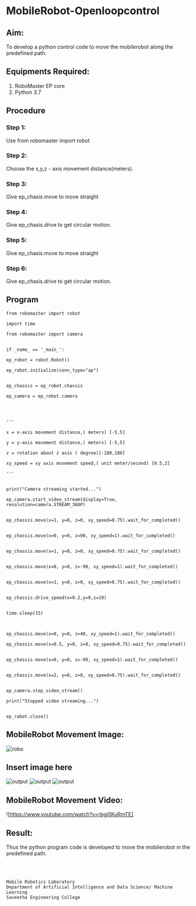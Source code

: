 # MobileRobot-Openloopcontrol
## Aim:

To develop a python control code to move the mobilerobot along the predefined path.

## Equipments Required:
1. RoboMaster EP core
2. Python 3.7

## Procedure

### Step 1:
Use from robomaster import robot


### Step 2:
Choose the x,y,z - axis movement distance(meters).



### Step 3:
Give ep_chasis.move to move straight




### Step 4:
Give ep_chasis.drive to get circular motion.


### Step 5:
Give ep_chasis.move to move straight

### Step 6:
Give ep_chasis.drive to get circular motion.
## Program
~~~
from robomaster import robot

import time

from robomaster import camera


if _name_ == '_main_':

ep_robot = robot.Robot()

ep_robot.initialize(conn_type="ap")


ep_chassis = ep_robot.chassis

ep_camera = ep_robot.camera




'''

x = x-axis movement distance,( meters) [-5,5]

y = y-axis movement distance,( meters) [-5,5]

z = rotation about z axis ( degree)[-180,180]

xy_speed = xy axis movement speed,( unit meter/second) [0.5,2]

'''


print("Camera streaming started...")

ep_camera.start_video_stream(display=True, resolution=camera.STREAM_360P) 


ep_chassis.move(x=1, y=0, z=0, xy_speed=0.75).wait_for_completed()


ep_chassis.move(x=0, y=0, z=90, xy_speed=1).wait_for_completed()


ep_chassis.move(x=1, y=0, z=0, xy_speed=0.75).wait_for_completed()


ep_chassis.move(x=0, y=0, z=-90, xy_speed=1).wait_for_completed()


ep_chassis.move(x=1, y=0, z=0, xy_speed=0.75).wait_for_completed()


ep_chassis.drive_speed(x=0.2,y=0,z=10)


time.sleep(15)



ep_chassis.move(x=0, y=0, z=40, xy_speed=1).wait_for_completed()

ep_chassis.move(x=0.5, y=0, z=0, xy_speed=0.75).wait_for_completed()


ep_chassis.move(x=0, y=0, z=-90, xy_speed=1).wait_for_completed()


ep_chassis.move(x=2, y=0, z=0, xy_speed=0.75).wait_for_completed()


ep_camera.stop_video_stream()

print("Stopped video streaming...")


ep_robot.close()
~~~

## MobileRobot Movement Image:

![robo](./img/robomaster.png)

## Insert image here
![output](final.jpeg)
![output](fi.jpeg)
![output](in.jpeg)


## MobileRobot Movement Video:



![https://www.youtube.com/watch?v=rbgj0KuRmTE]


## Result:
Thus the python program code is developed to move the mobilerobot in the predefined path.


<br/>
<br/>

```
Mobile Robotics Laboratory
Department of Artificial Intelligence and Data Science/ Machine Learning
Saveetha Engineering College
```
